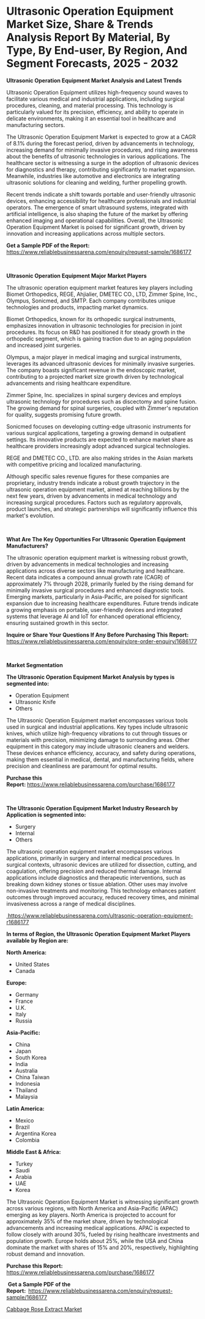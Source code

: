 <p><h1>Ultrasonic Operation Equipment Market Size, Share & Trends Analysis Report By Material, By Type, By End-user, By Region, And Segment Forecasts, 2025 - 2032</h1></p><p><strong>Ultrasonic Operation Equipment Market Analysis and Latest Trends</strong></p>
<p><p>Ultrasonic Operation Equipment utilizes high-frequency sound waves to facilitate various medical and industrial applications, including surgical procedures, cleaning, and material processing. This technology is particularly valued for its precision, efficiency, and ability to operate in delicate environments, making it an essential tool in healthcare and manufacturing sectors.</p><p>The Ultrasonic Operation Equipment Market is expected to grow at a CAGR of 8.1% during the forecast period, driven by advancements in technology, increasing demand for minimally invasive procedures, and rising awareness about the benefits of ultrasonic technologies in various applications. The healthcare sector is witnessing a surge in the adoption of ultrasonic devices for diagnostics and therapy, contributing significantly to market expansion. Meanwhile, industries like automotive and electronics are integrating ultrasonic solutions for cleaning and welding, further propelling growth.</p><p>Recent trends indicate a shift towards portable and user-friendly ultrasonic devices, enhancing accessibility for healthcare professionals and industrial operators. The emergence of smart ultrasound systems, integrated with artificial intelligence, is also shaping the future of the market by offering enhanced imaging and operational capabilities. Overall, the Ultrasonic Operation Equipment Market is poised for significant growth, driven by innovation and increasing applications across multiple sectors.</p></p>
<p><strong>Get a Sample PDF of the Report:&nbsp;</strong> <a href="https://www.reliablebusinessarena.com/enquiry/request-sample/1686177?utm_campaign=2990&utm_medium=2&utm_source=Github&utm_content=ia&utm_term=24032025&utm_id=ultrasonic-operation-equipment">https://www.reliablebusinessarena.com/enquiry/request-sample/1686177</a></p>
<p>&nbsp;</p>
<p><strong>Ultrasonic Operation Equipment Major Market Players</strong></p>
<p><p>The ultrasonic operation equipment market features key players including Biomet Orthopedics, REGE, Ahjialier, DMETEC CO., LTD, Zimmer Spine, Inc., Olympus, Sonicmed, and SMTP. Each company contributes unique technologies and products, impacting market dynamics.</p><p>Biomet Orthopedics, known for its orthopedic surgical instruments, emphasizes innovation in ultrasonic technologies for precision in joint procedures. Its focus on R&D has positioned it for steady growth in the orthopedic segment, which is gaining traction due to an aging population and increased joint surgeries. </p><p>Olympus, a major player in medical imaging and surgical instruments, leverages its advanced ultrasonic devices for minimally invasive surgeries. The company boasts significant revenue in the endoscopic market, contributing to a projected market size growth driven by technological advancements and rising healthcare expenditure.</p><p>Zimmer Spine, Inc. specializes in spinal surgery devices and employs ultrasonic technology for procedures such as discectomy and spine fusion. The growing demand for spinal surgeries, coupled with Zimmer's reputation for quality, suggests promising future growth.</p><p>Sonicmed focuses on developing cutting-edge ultrasonic instruments for various surgical applications, targeting a growing demand in outpatient settings. Its innovative products are expected to enhance market share as healthcare providers increasingly adopt advanced surgical technologies.</p><p>REGE and DMETEC CO., LTD. are also making strides in the Asian markets with competitive pricing and localized manufacturing.</p><p>Although specific sales revenue figures for these companies are proprietary, industry trends indicate a robust growth trajectory in the ultrasonic operation equipment market, aimed at reaching billions by the next few years, driven by advancements in medical technology and increasing surgical procedures. Factors such as regulatory approvals, product launches, and strategic partnerships will significantly influence this market's evolution.</p></p>
<p>&nbsp;</p>
<p><strong>What Are The Key Opportunities For Ultrasonic Operation Equipment Manufacturers?</strong></p>
<p><p>The ultrasonic operation equipment market is witnessing robust growth, driven by advancements in medical technologies and increasing applications across diverse sectors like manufacturing and healthcare. Recent data indicates a compound annual growth rate (CAGR) of approximately 7% through 2028, primarily fueled by the rising demand for minimally invasive surgical procedures and enhanced diagnostic tools. Emerging markets, particularly in Asia-Pacific, are poised for significant expansion due to increasing healthcare expenditures. Future trends indicate a growing emphasis on portable, user-friendly devices and integrated systems that leverage AI and IoT for enhanced operational efficiency, ensuring sustained growth in this sector.</p></p>
<p><strong>Inquire or Share Your Questions If Any Before Purchasing This Report:</strong> <a href="https://www.reliablebusinessarena.com/enquiry/pre-order-enquiry/1686177?utm_campaign=2990&utm_medium=2&utm_source=Github&utm_content=ia&utm_term=24032025&utm_id=ultrasonic-operation-equipment">https://www.reliablebusinessarena.com/enquiry/pre-order-enquiry/1686177</a></p>
<p>&nbsp;</p>
<p><strong>Market Segmentation</strong></p>
<p><strong>The Ultrasonic Operation Equipment Market Analysis by types is segmented into:</strong></p>
<p><ul><li>Operation Equipment</li><li>Ultrasonic Knife</li><li>Others</li></ul></p>
<p><p>The Ultrasonic Operation Equipment market encompasses various tools used in surgical and industrial applications. Key types include ultrasonic knives, which utilize high-frequency vibrations to cut through tissues or materials with precision, minimizing damage to surrounding areas. Other equipment in this category may include ultrasonic cleaners and welders. These devices enhance efficiency, accuracy, and safety during operations, making them essential in medical, dental, and manufacturing fields, where precision and cleanliness are paramount for optimal results.</p></p>
<p><strong>Purchase this Report:&nbsp;</strong><a href="https://www.reliablebusinessarena.com/purchase/1686177?utm_campaign=2990&utm_medium=2&utm_source=Github&utm_content=ia&utm_term=24032025&utm_id=ultrasonic-operation-equipment">https://www.reliablebusinessarena.com/purchase/1686177</a></p>
<p>&nbsp;</p>
<p><strong>The Ultrasonic Operation Equipment Market Industry Research by Application is segmented into:</strong></p>
<p><ul><li>Surgery</li><li>Internal</li><li>Others</li></ul></p>
<p><p>The ultrasonic operation equipment market encompasses various applications, primarily in surgery and internal medical procedures. In surgical contexts, ultrasonic devices are utilized for dissection, cutting, and coagulation, offering precision and reduced thermal damage. Internal applications include diagnostics and therapeutic interventions, such as breaking down kidney stones or tissue ablation. Other uses may involve non-invasive treatments and monitoring. This technology enhances patient outcomes through improved accuracy, reduced recovery times, and minimal invasiveness across a range of medical disciplines.</p></p>
<p><a href="https://www.reliablebusinessarena.com/ultrasonic-operation-equipment-r1686177?utm_campaign=2990&utm_medium=2&utm_source=Github&utm_content=ia&utm_term=24032025&utm_id=ultrasonic-operation-equipment">&nbsp;https://www.reliablebusinessarena.com/ultrasonic-operation-equipment-r1686177</a></p>
<p><strong>In terms of Region, the Ultrasonic Operation Equipment Market Players available by Region are:</strong></p>
<p>
    <p> <strong> North America: </strong>
        <ul>
            <li>United States</li>
            <li>Canada</li>
        </ul>
        </p> 
    <p> <strong> Europe: </strong>
        <ul>
            <li>Germany</li>
            <li>France</li>
            <li>U.K.</li>
            <li>Italy</li>
            <li>Russia</li>
        </ul>
        </p> 
    <p> <strong> Asia-Pacific: </strong>
        <ul>
            <li>China</li>
            <li>Japan</li>
            <li>South Korea</li>
            <li>India</li>
            <li>Australia</li>
            <li>China Taiwan</li>
            <li>Indonesia</li>
            <li>Thailand</li>
            <li>Malaysia</li>
        </ul>
        </p> 
    <p> <strong> Latin America: </strong>
        <ul>
            <li>Mexico</li>
            <li>Brazil</li>
            <li>Argentina Korea</li>
            <li>Colombia</li>
        </ul>
        </p> 
    <p> <strong> Middle East & Africa: </strong>
        <ul>
            <li>Turkey</li>
            <li>Saudi</li>
            <li>Arabia</li>
            <li>UAE</li>
            <li>Korea</li>
        </ul>
    </p>
    </p>
<p><p>The Ultrasonic Operation Equipment Market is witnessing significant growth across various regions, with North America and Asia-Pacific (APAC) emerging as key players. North America is projected to account for approximately 35% of the market share, driven by technological advancements and increasing medical applications. APAC is expected to follow closely with around 30%, fueled by rising healthcare investments and population growth. Europe holds about 25%, while the USA and China dominate the market with shares of 15% and 20%, respectively, highlighting robust demand and innovation.</p></p>
<p><strong>Purchase this Report: </strong><a href="https://www.reliablebusinessarena.com/purchase/1686177?utm_campaign=2990&utm_medium=2&utm_source=Github&utm_content=ia&utm_term=24032025&utm_id=ultrasonic-operation-equipment">https://www.reliablebusinessarena.com/purchase/1686177</a></p>
<p>&nbsp;<strong>Get a Sample PDF of the Report:&nbsp;&nbsp;</strong><a href="https://www.reliablebusinessarena.com/enquiry/request-sample/1686177?utm_campaign=2990&utm_medium=2&utm_source=Github&utm_content=ia&utm_term=24032025&utm_id=ultrasonic-operation-equipment">https://www.reliablebusinessarena.com/enquiry/request-sample/1686177</a></p>
<p><strong></strong></p>
<p><p><a href="https://github.com/sekohlorik/Market-Research-Report-List-1/blob/main/cabbage-rose-extract-market.md?utm_campaign=2990&utm_medium=2&utm_source=Github&utm_content=ia&utm_term=24032025&utm_id=ultrasonic-operation-equipment">Cabbage Rose Extract Market</a></p></p>